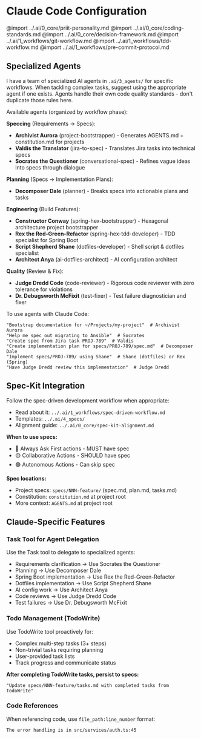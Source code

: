 # Claude Code Configuration

<!-- Import shared agent-agnostic core -->
@import ../.ai/0_core/priit-personality.md
@import ../.ai/0_core/coding-standards.md
@import ../.ai/0_core/decision-framework.md
@import ../.ai/1_workflows/git-workflow.md
@import ../.ai/1_workflows/tdd-workflow.md
@import ../.ai/1_workflows/pre-commit-protocol.md

## Specialized Agents

I have a team of specialized AI agents in `.ai/3_agents/` for specific workflows.
When tackling complex tasks, suggest using the appropriate agent if one exists.
Agents handle their own code quality standards - don't duplicate those rules here.

Available agents (organized by workflow phase):

**Speccing** (Requirements → Specs):
- **Archivist Aurora** (project-bootstrapper) - Generates AGENTS.md + constitution.md for projects
- **Valdis the Translator** (jira-to-spec) - Translates Jira tasks into technical specs
- **Socrates the Questioner** (conversational-spec) - Refines vague ideas into specs through dialogue

**Planning** (Specs → Implementation Plans):
- **Decomposer Dale** (planner) - Breaks specs into actionable plans and tasks

**Engineering** (Build Features):
- **Constructor Conway** (spring-hex-bootstrapper) - Hexagonal architecture project bootstrapper
- **Rex the Red-Green-Refactor** (spring-hex-tdd-developer) - TDD specialist for Spring Boot
- **Script Shepherd Shane** (dotfiles-developer) - Shell script & dotfiles specialist
- **Architect Anya** (ai-dotfiles-architect) - AI configuration architect

**Quality** (Review & Fix):
- **Judge Dredd Code** (code-reviewer) - Rigorous code reviewer with zero tolerance for violations
- **Dr. Debugsworth McFixit** (test-fixer) - Test failure diagnostician and fixer

To use agents with Claude Code:
```
"Bootstrap documentation for ~/Projects/my-project"  # Archivist Aurora
"Help me spec out migrating to Ansible"  # Socrates
"Create spec from Jira task PROJ-789"  # Valdis
"Create implementation plan for specs/PROJ-789/spec.md"  # Decomposer Dale
"Implement specs/PROJ-789/ using Shane"  # Shane (dotfiles) or Rex (Spring)
"Have Judge Dredd review this implementation"  # Judge Dredd
```

## Spec-Kit Integration

Follow the spec-driven development workflow when appropriate:
- Read about it: `../.ai/1_workflows/spec-driven-workflow.md`
- Templates: `../.ai/4_specs/`
- Alignment guide: `../.ai/0_core/spec-kit-alignment.md`

**When to use specs:**
- 🔴 Always Ask First actions - MUST have spec
- 🟡 Collaborative Actions - SHOULD have spec
- 🟢 Autonomous Actions - Can skip spec

**Spec locations:**
- Project specs: `specs/NNN-feature/` (spec.md, plan.md, tasks.md)
- Constitution: `constitution.md` at project root
- More context: `AGENTS.md` at project root

## Claude-Specific Features

### Task Tool for Agent Delegation
Use the Task tool to delegate to specialized agents:
- Requirements clarification → Use Socrates the Questioner
- Planning → Use Decomposer Dale
- Spring Boot implementation → Use Rex the Red-Green-Refactor
- Dotfiles implementation → Use Script Shepherd Shane
- AI config work → Use Architect Anya
- Code reviews → Use Judge Dredd Code
- Test failures → Use Dr. Debugsworth McFixit

### Todo Management (TodoWrite)
Use TodoWrite tool proactively for:
- Complex multi-step tasks (3+ steps)
- Non-trivial tasks requiring planning
- User-provided task lists
- Track progress and communicate status

**After completing TodoWrite tasks, persist to specs:**
```
"Update specs/NNN-feature/tasks.md with completed tasks from TodoWrite"
```

### Code References
When referencing code, use `file_path:line_number` format:
```
The error handling is in src/services/auth.ts:45
```
